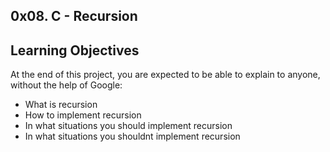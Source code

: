 ## 0x08. C - Recursion
##
## Learning Objectives
At the end of this project, you are expected to be able to explain to anyone, without the help of Google:

* What is recursion
* How to implement recursion
* In what situations you should implement recursion
* In what situations you shouldnt implement recursion
